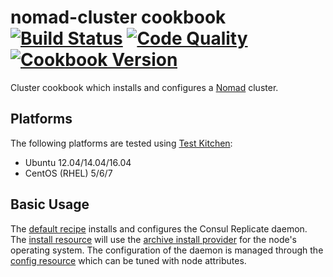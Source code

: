 # nomad-cluster cookbook [![Build Status](https://img.shields.io/travis/johnbellone/nomad-cluster-cookbook.svg)](https://travis-ci.org/johnbellone/nomad-cluster-cookbook) [![Code Quality](https://img.shields.io/codeclimate/github/johnbellone/nomad-cluster-cookbook.svg)](https://codeclimate.com/github/johnbellone/nomad-cluster-cookbook) [![Cookbook Version](https://img.shields.io/cookbook/v/nomad-cluster.svg)](https://supermarket.chef.io/cookbooks/nrpe-ng)

Cluster cookbook which installs and configures a [Nomad][2] cluster.

## Platforms
The following platforms are tested using [Test Kitchen][1]:

- Ubuntu 12.04/14.04/16.04
- CentOS (RHEL) 5/6/7

## Basic Usage
The [default recipe](recipes/default.rb) installs and configures the
Consul Replicate daemon. The
[install resource](libraries/consul_installation.rb) will use the
[archive install provider](libraries/nomad_installation_archive.rb)
for the node's operating system. The configuration of the daemon is
managed through the [config resource](libraries/nomad_config.rb) which
can be tuned with node attributes.

[0]: http://blog.vialstudios.com/the-environment-cookbook-pattern#theapplicationcookbook
[1]: https://github.com/test-kitchen/test-kitchen
[2]: https://www.nomadproject.io/
